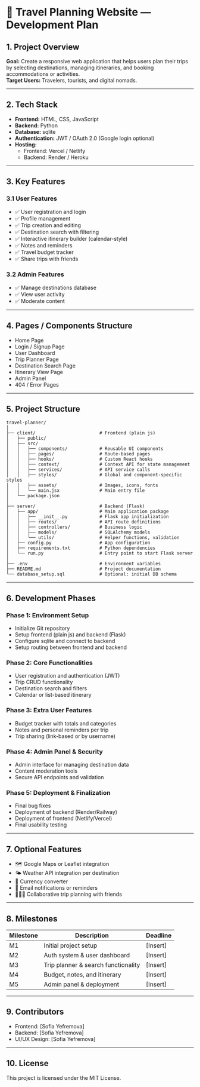 # 🧭 Travel Planning Website — Development Plan

## 1. Project Overview

**Goal:** Create a responsive web application that helps users plan their trips by selecting destinations, managing itineraries, and booking accommodations or activities.  
**Target Users:** Travelers, tourists, and digital nomads.

---

## 2. Tech Stack

- **Frontend:** HTML, CSS, JavaScript 
- **Backend:** Python 
- **Database:** sqlite
- **Authentication:** JWT / OAuth 2.0 (Google login optional)
- **Hosting:** 
  - Frontend: Vercel / Netlify  
  - Backend: Render / Heroku

---

## 3. Key Features

### 3.1 User Features
- ✅ User registration and login
- ✅ Profile management
- ✅ Trip creation and editing
- ✅ Destination search with filtering
- ✅ Interactive itinerary builder (calendar-style)
- ✅ Notes and reminders
- ✅ Travel budget tracker
- ✅ Share trips with friends

### 3.2 Admin Features
- ✅ Manage destinations database
- ✅ View user activity
- ✅ Moderate content

---

## 4. Pages / Components Structure

- Home Page
- Login / Signup Page
- User Dashboard
- Trip Planner Page
- Destination Search Page
- Itinerary View Page
- Admin Panel
- 404 / Error Pages

---

## 5. Project Structure
```
travel-planner/
│
├── client/                        # Frontend (plain js)
│   ├── public/
│   ├── src/
│   │   ├── components/            # Reusable UI components
│   │   ├── pages/                 # Route-based pages
│   │   ├── hooks/                 # Custom React hooks
│   │   ├── context/               # Context API for state management
│   │   ├── services/              # API service calls
│   │   ├── styles/                # Global and component-specific styles
│   │   ├── assets/                # Images, icons, fonts
│   │   └── main.jsx               # Main entry file
│   └── package.json
│
├── server/                        # Backend (Flask)
│   ├── app/                       # Main application package
│   │   ├── __init__.py            # Flask app initialization
│   │   ├── routes/                # API route definitions
│   │   ├── controllers/           # Business logic
│   │   ├── models/                # SQLAlchemy models
│   │   └── utils/                 # Helper functions, validation
│   ├── config.py                  # App configuration
│   ├── requirements.txt           # Python dependencies
│   └── run.py                     # Entry point to start Flask server
│
├── .env                           # Environment variables
├── README.md                      # Project documentation
└── database_setup.sql             # Optional: initial DB schema
```
---

## 6. Development Phases

### Phase 1: Environment Setup
- Initialize Git repository
- Setup frontend (plain js) and backend (Flask)
- Configure sqlite and connect to backend
- Setup routing between frontend and backend

### Phase 2: Core Functionalities
- User registration and authentication (JWT)
- Trip CRUD functionality
- Destination search and filters
- Calendar or list-based itinerary

### Phase 3: Extra User Features
- Budget tracker with totals and categories
- Notes and personal reminders per trip
- Trip sharing (link-based or by username)

### Phase 4: Admin Panel & Security
- Admin interface for managing destination data
- Content moderation tools
- Secure API endpoints and validation

### Phase 5: Deployment & Finalization
- Final bug fixes
- Deployment of backend (Render/Railway)
- Deployment of frontend (Netlify/Vercel)
- Final usability testing

---

## 7. Optional Features

- 🗺️ Google Maps or Leaflet integration
- 🌤️ Weather API integration per destination
- 💸 Currency converter
- 📨 Email notifications or reminders
- 🧑‍🤝‍🧑 Collaborative trip planning with friends

---

## 8. Milestones

| Milestone | Description                        | Deadline  |
|-----------|------------------------------------|-----------|
| M1        | Initial project setup              | [Insert]  |
| M2        | Auth system & user dashboard       | [Insert]  |
| M3        | Trip planner & search functionality| [Insert]  |
| M4        | Budget, notes, and itinerary       | [Insert]  |
| M5        | Admin panel & deployment           | [Insert]  |

---

## 9. Contributors

- Frontend: [Sofia Yefremova]
- Backend: [Sofia Yefremova]
- UI/UX Design: [Sofia Yefremova]

---

## 10. License

This project is licensed under the MIT License.
